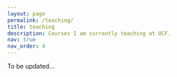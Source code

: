 ```yaml
---
layout: page
permalink: /teaching/
title: teaching
description: Courses I am currently teaching at UCF.
nav: true
nav_order: 4
---
```


To be updated...
